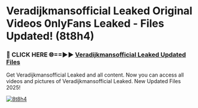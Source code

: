 # Veradijkmansofficial Leaked Original Videos 0nlyFans Leaked - Files Updated! (8t8h4)

<h3>🔴 CLICK HERE 🌐==►► <a href="https://tinyurl.com/2m67pmp6" rel="nofollow">Veradijkmansofficial Leaked Updated Files</a></h3>

Get Veradijkmansofficial Leaked and all content. Now you can access all videos and pictures of Veradijkmansofficial Leaked. New Updated Files 2025!

[![8t8h4](https://i.imgur.com/H4QAA4z.gif)](https://tinyurl.com/2m67pmp6)